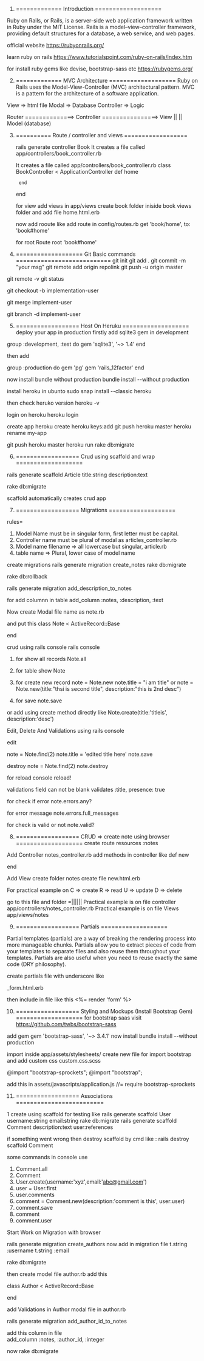 1. ============= Introduction =================== 

Ruby on Rails, or Rails, is a server-side web application framework written in Ruby under the MIT License. Rails is a model–view–controller framework, providing default structures for a database, a web service, and web pages. 

official website 
https://rubyonrails.org/

learn ruby on rails
https://www.tutorialspoint.com/ruby-on-rails/index.htm

for install ruby gems like devise, bootstrap-sass etc
https://rubygems.org/
 
2. ============= MVC Architecture ===================
Ruby on Rails uses the Model-View-Controller (MVC) architectural pattern. MVC is a pattern for the architecture of a software application.

View => html file
Modal => Database
Controller => Logic

Router ==============> Controller ================> View
                            ||
                            ||
                        Model (database)

3. ========== Route / controller and views ==================

    rails generate controller Book
    It creates a file called app/controllers/book_controller.rb

    It creates a file called app/controllers/book_controller.rb
    class BookController < ApplicationController
        def home 

        end 
    end

    for view
    add views in app/views
    create book folder iniside book views folder and add file home.html.erb 

    now add rooute like 
    add route in config/routes.rb
    get 'book/home', to: 'book#home'

    for root Route
    root 'book#home'

4. =================== Git Basic commands ===========================
git init 
git add . 
git commit -m "your msg"
git remote add origin repolink 
git push -u origin master 

git remote -v 
git status

<!-- for create new branch  -->
git checkout -b implementation-user

<!-- for merge branch -->
git merge implement-user 

<!-- for delete branch  -->
git branch -d implement-user 

5. ================== Host On Heruku ===================
deploy your app in production 
firstly add 
sqlite3 gem in development 

group :development, :test do
  gem 'sqlite3', '~> 1.4'
end 

then 
add

group :production do
  gem 'pg'
  gem 'rails_12factor'
end

now install bundle without production 
bundle install --without production 

install heroku in ubunto 
sudo snap install --classic heroku

then check heruko version 
heroku -v

login on heroku
heroku login 

create app 
heroku create
heroku keys:add
git push heroku master
heroku rename my-app

<!-- for database -->
git push heroku master
heroku run rake db:migrate

6. ================== Crud using scaffold and wrap  ===================

rails generate scaffold Article title:string description:text

rake db:migrate

scaffold automatically creates crud app 

7. ==================  Migrations  ===================

rules= 
1) Model Name must be in singular form, first letter must be capital. 
2) Controller name must be plural of modal as articles_controller.rb 
3) Model name filename => all lowercase but singular, article.rb 
4) table name => Plural, lower case of model name 

create migrations 
rails generate migration create_notes
rake db:migrate 

<!-- for go to back -->
rake db:rollback 

<!-- for add more columns in notes table -->
rails generate migration add_description_to_notes

for add columnn in table 
add_column :notes, :description, :text  

Now create Modal file 
name as
note.rb 

and put this
class Note < ActiveRecord::Base

end

crud using rails console 
rails console 

1) for show all records 
Note.all
2) for table show 
Note
3) for create new record
note = Note.new 
note.title = "i am title"
or
note = Note.new(title:"thsi is second title", description:"this is 2nd desc")

4) for save 
note.save

or add using create method directly like 
Note.create(title:'titleis', description:'desc')

Edit, Delete And Validations using rails console 

edit 

note = Note.find(2)
note.title = 'edited title here' 
note.save 

destroy 
note = Note.find(2)
note.destroy 

for reload console 
reload!


validations 
field can not be blank 
    validates :title, presence: true

for check if error 
    note.errors.any?

for error message 
  note.errors.full_messages

for check is valid or not 
  note.valid? 

8. ==================  CRUD => create note using browser   ===================
create route 
  resources :notes

Add Controller 
notes_controller.rb 
add methods in controller like 
def new 

end 

Add View 
create folder 
notes 
  create file 
    new.html.erb 

  For practical example on 
  C => create 
  R => read
  U => update
  D => delete

  go to this file and folder =||||||
  Practical example is on file controller
    app/controllers/notes_controller.rb
  Practical example is on file Views
    app/views/notes

9. ==================  Partials  ===================

Partial templates (partials) are a way of breaking the rendering process into more manageable chunks. Partials allow you to extract pieces of code from your templates to separate files and also reuse them throughout your templates. Partials are also useful when you need to reuse exactly the same code (DRY philosophy).

create partials file with underscore like 

_form.html.erb 

then include in file like this 
<%= render 'form' %>

10. ==================  Styling and Mockups (Install Bootstrap Gem)  ===================
for bootstrap saas visit 
https://github.com/twbs/bootstrap-sass

add gem 
gem 'bootstrap-sass', '~> 3.4.1'
now install 
bundle install --without production

import inside 
app/assets/stylesheets/
create new file for import bootstrap and add custom css
custom.css.scss

@import "bootstrap-sprockets";
@import "bootstrap";

add this in assets/javascripts/application.js 
//= require bootstrap-sprockets

11. ================== Associations ========================= 

1 create using scaffold for testing 
like 
rails generate scaffold User username:string email:string 
rake db:migrate 
rails generate scaffold Comment description:text user:references

if something went wrong then destroy scaffold by cmd like : 
rails destroy scaffold Comment 

some commands in console use 
1) Comment.all
2) Comment
3) User.create(username:'xyz',email:'abc@gmail.com')
4) user = User.first
5) user.comments 
6) comment = Comment.new(description:'comment is this', user:user)
7) comment.save 
8) comment
9) comment.user

Start Work on Migration  with browser 

rails generate migration create_authors
now add in migration file 
  t.string :username
  t.string :email

rake db:migrate 

then create model file 
author.rb 
add this 

class Author < ActiveRecord::Base

end

add Validations in Author modal file in author.rb 

<!--  One To Many Association -->
rails generate migration add_author_id_to_notes

add this column in file  
    add_column :notes, :author_id, :integer

now 
 rake db:migrate



